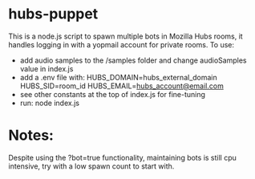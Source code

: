 # hubs-puppet
This is a node.js script to spawn multiple bots in Mozilla Hubs rooms, it handles logging in with a yopmail account for private rooms.
To use:
- add audio samples to the /samples folder and change audioSamples value in index.js
- add a .env file with:
  HUBS_DOMAIN=hubs_external_domain
  HUBS_SID=room_id
  HUBS_EMAIL=hubs_account@email.com
- see other constants at the top of index.js for fine-tuning
- run: node index.js

# Notes:
Despite using the ?bot=true functionality, maintaining bots is still cpu intensive, try with a low spawn count to start with.

